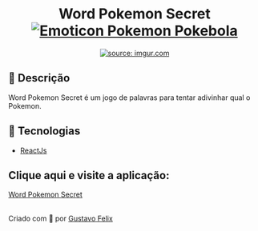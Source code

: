 <div align='center'>
<h1 ali>Word Pokemon Secret <a href="https://www.messentools.com/pt/msn-emoticon-details-and-download/id/1225/" target="_blank" title="Emoticon Pokemon Pokebola"><img border="0" alt="Emoticon Pokemon Pokebola" src="https://www.messentools.com/images/emoticones/anime/www.MessenTools.com-Pokemon-pok327.gif"></a></h1>
</div>
<div align='center'>
  <a href="https://imgur.com/TNigE6t"><img src="https://i.imgur.com/TNigE6t.png" title="source: imgur.com" /></a>
</div>

<h2>🔖 Descrição</h2>

<p>Word Pokemon Secret é um jogo de palavras para tentar adivinhar qual o Pokemon.</p>

<h2>🚀 Tecnologias</h2>

<ul>
    <li><a href="https://reactjs.org/" target="_blank">ReactJs</a></li>

</ul>

<h2>Clique aqui e visite a aplicação:</h2>
<a href="https://beautiful-crostata-72a5f0.netlify.app/" target="_blank">Word Pokemon Secret</a>

<br>
</br>

Criado com 💙 por <a href="https://github.com/guusfelix2015/" target="_blank">Gustavo Felix</a></p>
